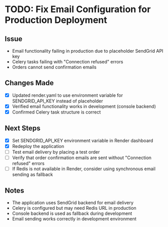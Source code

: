# TODO: Fix Email Configuration for Production Deployment

## Issue
- Email functionality failing in production due to placeholder SendGrid API key
- Celery tasks failing with "Connection refused" errors
- Orders cannot send confirmation emails

## Changes Made
- [x] Updated render.yaml to use environment variable for SENDGRID_API_KEY instead of placeholder
- [x] Verified email functionality works in development (console backend)
- [x] Confirmed Celery task structure is correct

## Next Steps
- [x] Set SENDGRID_API_KEY environment variable in Render dashboard
- [x] Redeploy the application
- [ ] Test email delivery by placing a test order
- [ ] Verify that order confirmation emails are sent without "Connection refused" errors
- [ ] If Redis is not available in Render, consider using synchronous email sending as fallback

## Notes
- The application uses SendGrid backend for email delivery
- Celery is configured but may need Redis URL in production
- Console backend is used as fallback during development
- Email sending works correctly in development environment

